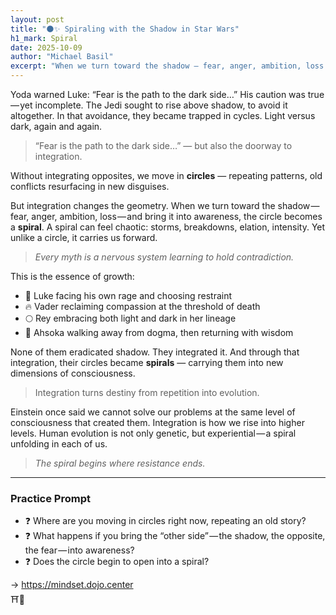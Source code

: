 ```yaml
---
layout: post
title: "🌑✨ Spiraling with the Shadow in Star Wars"
h1_mark: Spiral
date: 2025-10-09
author: "Michael Basil"
excerpt: "When we turn toward the shadow — fear, anger, ambition, loss — and bring it into awareness, the circle becomes a spiral."
---
```


Yoda warned Luke: “Fear is the path to the dark side…” His caution was true — yet incomplete. The Jedi sought to rise above shadow, to avoid it altogether. In that avoidance, they became trapped in cycles. Light versus dark, again and again.

> “Fear is the path to the dark side…” — but also the doorway to integration.

Without integrating opposites, we move in **circles** — repeating patterns, old conflicts resurfacing in new disguises.

But integration changes the geometry. When we turn toward the shadow — fear, anger, ambition, loss — and bring it into awareness, the circle becomes a **spiral**. A spiral can feel chaotic: storms, breakdowns, elation, intensity. Yet unlike a circle, it carries us forward.

> *Every myth is a nervous system learning to hold contradiction.*

This is the essence of growth:

- 🌌 Luke facing his own rage and choosing restraint  
- 🔥 Vader reclaiming compassion at the threshold of death  
- 🌕 Rey embracing both light and dark in her lineage  
- 🌿 Ahsoka walking away from dogma, then returning with wisdom  

None of them eradicated shadow. They integrated it. And through that integration, their circles became **spirals** — carrying them into new dimensions of consciousness.

> Integration turns destiny from repetition into evolution.

Einstein once said we cannot solve our problems at the same level of consciousness that created them. Integration is how we rise into higher levels. Human evolution is not only genetic, but experiential — a spiral unfolding in each of us.

> *The spiral begins where resistance ends.*

---

### Practice Prompt

- ❓ Where are you moving in circles right now, repeating an old story?  
- ❓ What happens if you bring the “other side” — the shadow, the opposite, the fear — into awareness?  
- ❓ Does the circle begin to open into a spiral?  

→ <https://mindset.dojo.center>  
⛩️🌿
